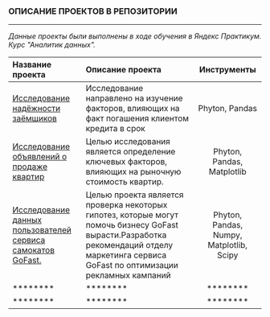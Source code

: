### ОПИСАНИЕ ПРОЕКТОВ В РЕПОЗИТОРИИ

---


*Данные проекты были выполнены в ходе обучения в Яндекс Практикум. Курс "Аналитик данных".*

| Название проекта | Описание проекта | Инструменты |
| :---         |     :---      |         :---: |
| [Исследование надёжности заёмщиков](https://github.com/AlexErin1308/Projects_Yandex_PR/blob/main/Project_1/Исследование%20надежности%20заемщиков.Проект_1.ipynb)   | Исследование направлено на изучение факторов, влияющих на факт погашения клиентом кредита в срок     | Phyton, Pandas    |   
| [Исследование объявлений о продаже квартир](https://github.com/AlexErin1308/Projects_Yandex_PR/blob/main/Project_2/Исследование%20объявлений%20о%20продаже%20квартир.ИАД.ipynb)     | Целью исследования является определение ключевых факторов, влияющих на рыночную стоимость квартир.       | Phyton, Pandas, Matplotlib     |
| [Исследование данных пользователей сервиса самокатов GoFast.](https://github.com/AlexErin1308/Projects_Yandex_PR/blob/main/Project_3/Исследование%20данных%20пользователей%20сервиса%20самокатов%20GoFast.Статистический%20анализ%20данных.ipynb)     | Целью проекта является проверка некоторых гипотез, которые могут помочь бизнесу GoFast вырасти.Разработка рекомендаций отделу маркетинга сервиса GoFast по оптимизации рекламных кампаний      | Phyton, Pandas, Numpy, Matplotlib, Scipy      |
| ********     | ********       | ********      |
| ********     | ********       | ********      |




